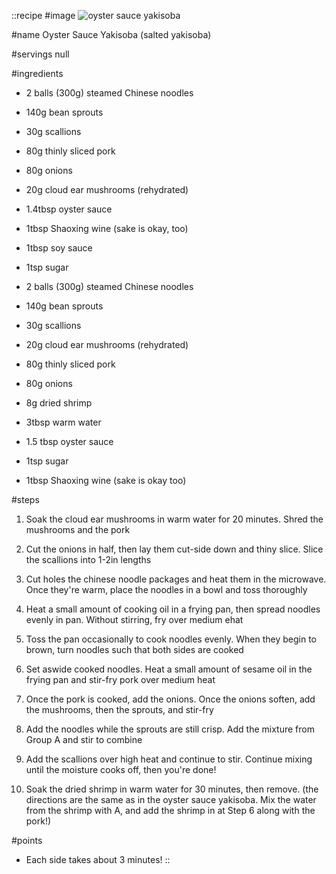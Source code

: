 ::recipe
#image
![oyster sauce yakisoba](/img/vol9/oyster_sauce_yakisoba.jpg)

#name
Oyster Sauce Yakisoba (salted yakisoba)

#servings
null

#ingredients
- 2 balls (300g) steamed Chinese noodles
- 140g bean sprouts
- 30g scallions
- 80g thinly sliced pork
- 80g onions
- 20g cloud ear mushrooms (rehydrated)

- 1.4tbsp oyster sauce
- 1tbsp Shaoxing wine (sake is okay, too)
- 1tbsp soy sauce
- 1tsp sugar

- 2 balls (300g) steamed Chinese noodles
- 140g bean sprouts
- 30g scallions
- 20g cloud ear mushrooms (rehydrated)
- 80g thinly sliced pork
- 80g onions
- 8g dried shrimp
- 3tbsp warm water

- 1.5 tbsp oyster sauce
- 1tsp sugar
- 1tbsp Shaoxing wine (sake is okay too)

#steps
1. Soak the cloud ear mushrooms in warm water for 20 minutes. Shred the mushrooms and the pork

2. Cut the onions in half, then lay them cut-side down and thiny slice. Slice the scallions into 1-2in lengths

3. Cut holes the chinese noodle packages and heat them in the microwave. Once they're warm, place the noodles in a bowl and toss thoroughly

4. Heat a small amount of cooking oil in a frying pan, then spread noodles evenly in pan. Without stirring, fry over medium ehat

5. Toss the pan occasionally to cook noodles evenly. When they begin to brown, turn noodles such that both sides are cooked

6. Set aswide cooked noodles. Heat a small amount of sesame oil in the frying pan and stir-fry pork over medium heat

7. Once the pork is cooked, add the onions. Once the onions soften, add the mushrooms, then the sprouts, and stir-fry

8. Add the noodles while the sprouts are still crisp. Add the mixture from Group A and stir to combine

9. Add the scallions over high heat and continue to stir. Continue mixing until the moisture cooks off, then you're done!

10. Soak the dried shrimp in warm water for 30 minutes, then remove. (the directions are the same as in the oyster sauce yakisoba. Mix the water from the shrimp with A, and add the shrimp in at Step 6 along with the pork!)

#points
- Each side takes about 3 minutes!
::
